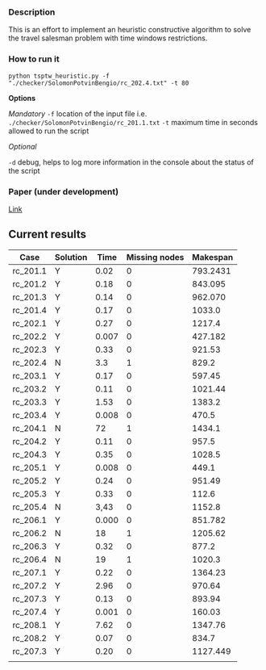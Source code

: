 ### Description

This is an effort to implement an heuristic constructive algorithm to solve the travel salesman problem with time windows restrictions.

### How to run it


```
python tsptw_heuristic.py -f "./checker/SolomonPotvinBengio/rc_202.4.txt" -t 80   
```

**Options**

*Mandatory*
`-f` location of the input file i.e. `./checker/SolomonPotvinBengio/rc_201.1.txt`
`-t` maximum time in seconds allowed to run the script

*Optional*

`-d` debug, helps to log more information in the console about the status of the script



### Paper (under development)

[Link](https://github.com/Lufedi/TSPTW-heuristic/blob/main/Implementaci_n_de_TSPTW.pdf)


## Current results

| Case    | Solution | Time | Missing nodes | Makespan |
|----------|----------|--------|-----------|----------|
| rc_201.1 | Y       | 0.02   | 0         | 793.2431 |
| rc_201.2 | Y       | 0.18   | 0         | 843.095  |
| rc_201.3 | Y       | 0.14   | 0         | 962.070  |
| rc_201.4 | Y       | 0.17   | 0         | 1033.0   |
| rc_202.1 | Y       | 0.27   | 0         | 1217.4   |
| rc_202.2 | Y       | 0.007  | 0         | 427.182  |
| rc_202.3 | Y       | 0.33   | 0         | 921.53   |
| rc_202.4 | N       | 3.3    | 1         | 829.2    |
| rc_203.1 | Y       | 0.17   | 0         | 597.45   |
| rc_203.2 | Y       | 0.11   | 0         | 1021.44  |
| rc_203.3 | Y       | 1.53   | 0         | 1383.2   |
| rc_203.4 | Y       | 0.008  | 0         | 470.5    |
| rc_204.1 | N       | 72     | 1         | 1434.1   |
| rc_204.2 | Y       | 0.11   | 0         | 957.5    |
| rc_204.3 | Y       | 0.35   | 0         | 1028.5   |
| rc_205.1 | Y       | 0.008  | 0         | 449.1    |
| rc_205.2 | Y       | 0.24   | 0         | 951.49   |
| rc_205.3 | Y       | 0.33   | 0         | 112.6    |
| rc_205.4 | N       | 3,43   | 0         | 1152.8   |
| rc_206.1 | Y       | 0.000  | 0         | 851.782  |
| rc_206.2 | N       | 18     | 1         | 1205.62  |
| rc_206.3 | Y       | 0.32   | 0         | 877.2    |
| rc_206.4 | N       | 19     | 1         | 1020.3   |
| rc_207.1 | Y       | 0.22   | 0         | 1364.23  |
| rc_207.2 | Y       | 2.96   | 0         | 970.64   |
| rc_207.3 | Y       | 0.13   | 0         | 893.94   |
| rc_207.4 | Y       | 0.001  | 0         | 160.03   |
| rc_208.1 | Y       | 7.62   | 0         | 1347.76  |
| rc_208.2 | Y       | 0.07   | 0         | 834.7    |
| rc_207.3 | Y       | 0.20   | 0         | 1127.449 |
|          |          |        |           |          |
